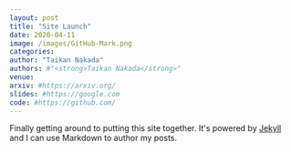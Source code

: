 ```yaml
---
layout: post
title: "Site Launch"
date: 2020-04-11
image: /images/GitHub-Mark.png
categories:
author: "Taikan Nakada"
authors: #"<strong>Taikan Nakada</strong>"
venue:
arxiv: #https://arxiv.org/
slides: #https://google.com
code: #https://github.com/
---
```


Finally getting around to putting this site together. It's powered by [Jekyll](http://jekyllrb.com) and I can use Markdown to author my posts.
